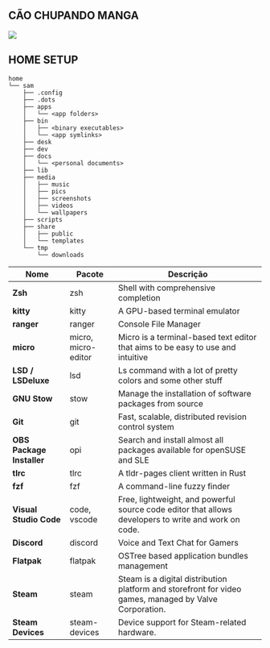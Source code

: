 ## **CÃO CHUPANDO MANGA**

![](https://github.com/SamVeras/Dotfiles/blob/main/c%C3%A3o%20chupando%20manga.gif)

## **HOME SETUP**

```
home
└── sam
    ├── .config
    ├── .dots
    ├── apps
    │   └── <app folders>
    ├── bin
    │   ├── <binary executables>
    │   └── <app symlinks>
    ├── desk
    ├── dev
    ├── docs
    │   └── <personal documents>
    ├── lib
    ├── media
    │   ├── music
    │   ├── pics
    │   ├── screenshots
    │   ├── videos
    │   └── wallpapers
    ├── scripts
    ├── share
    │   ├── public
    │   └── templates
    └── tmp
        └── downloads
```

| Nome                      | Pacote              | Descrição                                                                                              |
| ------------------------- | ------------------- | ------------------------------------------------------------------------------------------------------ |
| **Zsh**                   | zsh                 | Shell with comprehensive completion                                                                    |
| **kitty**                 | kitty               | A GPU-based terminal emulator                                                                          |
| **ranger**                | ranger              | Console File Manager                                                                                   |
| **micro**                 | micro, micro-editor | Micro is a terminal-based text editor that aims to be easy to use and intuitive                        |
| **LSD / LSDeluxe**        | lsd                 | Ls command with a lot of pretty colors and some other stuff                                            |
| **GNU Stow**              | stow                | Manage the installation of software packages from source                                               |
| **Git**                   | git                 | Fast, scalable, distributed revision control system                                                    |
| **OBS Package Installer** | opi                 | Search and install almost all packages available for openSUSE and SLE                                  |
| **tlrc**                  | tlrc                | A tldr-pages client written in Rust                                                                    |
| **fzf**                   | fzf                 | A command-line fuzzy finder                                                                            |
| **Visual Studio Code**    | code, vscode        | Free, lightweight, and powerful source code editor that allows developers to write and work on code.   |
| **Discord**               | discord             | Voice and Text Chat for Gamers                                                                         |
| **Flatpak**               | flatpak             | OSTree based application bundles management                                                            |
| **Steam**                 | steam               | Steam is a digital distribution platform and storefront for video games, managed by Valve Corporation. |
| **Steam Devices**         | steam-devices       | Device support for Steam-related hardware.                                                             |

